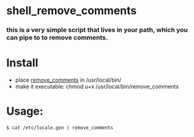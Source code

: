 # shell_remove_comments

### this is a very simple script that lives in your path, which you can pipe to to remove comments.

# Install
- place [remove_comments](remove_comments) in /usr/local/bin/
- make it executable: chmod u+x /usr/local/bin/remove_comments

# Usage:
`$ cat /etc/locale.gen | remove_comments`
